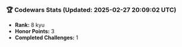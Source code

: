 ### 🏆 Codewars Stats (Updated: 2025-02-27 20:09:02 UTC)

- **Rank:** 8 kyu
- **Honor Points:** 3
- **Completed Challenges:** 1
